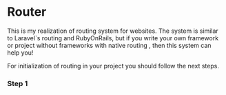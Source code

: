 # Router
This is my realization of routing system for websites. The system is similar to Laravel`s routing and RubyOnRails, but if you write your own framework or  project without frameworks with native routing , then this system can help you!

<p>For initialization of routing in your project you should follow the next steps.</p>

<h3><b>Step 1</b></h3>

